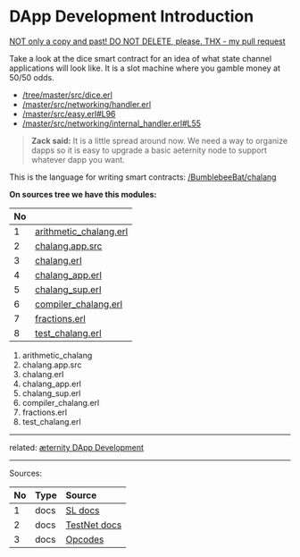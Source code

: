 # DApp Development Introduction

[NOT only a copy and past! DO NOT DELETE, please. THX - my pull request](https://github.com/aeternity/testnet/pull/94)

Take a look at the dice smart contract for an idea of what state channel
applications will look like. It is a slot machine where you gamble money
at 50/50 odds.

- [/tree/master/src/dice.erl](../../../../aeternity/testnet/tree/master/src/dice.erl)
- [/master/src/networking/handler.erl](../../../../aeternity/testnet/tree/master/src/networking/handler.erl#L104)
- [/master/src/easy.erl#L96](../../../../aeternity/testnet/tree/master/src/easy.erl#L96)
- [/master/src/networking/internal_handler.erl#L55](../../../../aeternity/testnet/tree/master/src/networking/internal_handler.erl#L55)

>**Zack said:**
>It is a little spread around now. We need a way to organize dapps so it
>is easy to upgrade a basic aeternity node to support whatever dapp you
>want.

This is the language for writing smart contracts:
[/BumblebeeBat/chalang](../../../../BumblebeeBat/chalang)

**On sources tree we have this modules:**

| No |                                                                                                       |
|:---|:------------------------------------------------------------------------------------------------------|
| 1  | [arithmetic_chalang.erl](https://github.com/aeternity/chalang/blob/master/src/arithmetic_chalang.erl) |
| 2  | [chalang.app.src](https://github.com/aeternity/chalang/blob/master/src/chalang.app.src)               |
| 3  | [chalang.erl](https://github.com/aeternity/chalang/blob/master/src/chalang.erl)                       |
| 4  | [chalang_app.erl](https://github.com/aeternity/chalang/blob/master/src/chalang_app.erl)               |
| 5  | [chalang_sup.erl](https://github.com/aeternity/chalang/blob/master/src/chalang_sup.erl)               |
| 6  | [compiler_chalang.erl](https://github.com/aeternity/chalang/blob/master/src/compiler_chalang.erl)     |
| 7  | [fractions.erl](https://github.com/aeternity/chalang/blob/master/src/fractions.erl)                   |
| 8  | [test_chalang.erl](https://github.com/aeternity/chalang/blob/master/src/test_chalang.erl)             |

1. arithmetic_chalang
2. chalang.app.src
3. chalang.erl
4. chalang_app.erl
5. chalang_sup.erl
6. compiler_chalang.erl
7. fractions.erl
8. test_chalang.erl

***

related: [æternity DApp Development](æternity-DApp-Development)

***

Sources:

| No | Type | Source                                                           |
|:---|:-----|:-----------------------------------------------------------------|
| 1  | docs | [SL docs](../../../../aeternity/chalang/blob/master/README.md)   |
| 2  | docs | [TestNet docs](../../../../aeternity/testnet/tree/master/docs/)  |
| 3  | docs | [Opcodes](../../../../aeternity/chalang/blob/master//Opcodes.md) |
